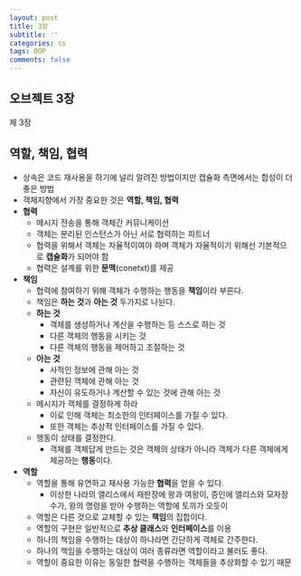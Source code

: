 ```yaml
---
layout: post
title: 3장
subtitle: ''
categories: cs
tags: OOP
comments: false
---
```


## 오브젝트 3장

제 3장

## 역할, 책임, 협력

- 상속은 코드 재사용을 하기에 널리 알려진 방법이지만 캡슐화 측면에서는 합성이 더 좋은 방법
- 객체지향에서 가장 중요한 것은 **역할, 책임, 협력**
- **협력**
  - 메시지 전송을 통해 객체간 커뮤니케이션
  - 객체는 분리된 인스턴스가 아닌 서로 협력하는 파트너
  - 협력을 위해서 객체는 자율적이여야 하며 객체가 자율적이기 위해선 기본적으로 **캡슐화**가 되어야 함
  - 협력은 설계를 위한 **문맥**(conetxt)를 제공
- **책임**
  - 협력에 참여하기 위해 객체가 수행하는 행동을 **책임**이라 부른다.
  - 책임은 **하는 것**과 **아는 것** 두가지로 나뉜다.
  - **하는 것**
    - 객체를 생성하거나 계산을 수행하는 등 스스로 하는 것
    - 다른 객체의 행동을 시키는 것
    - 다른 객체의 행동을 제어하고 조절하는 것
  - **아는 것**
    - 사적인 정보에 관해 아는 것
    - 관련된 객체에 관해 아는 것
    - 자신이 유도하거나 계산할 수 있는 것에 관해 아는 것
  - 메시지가 객체를 결정하게 하라
    - 이로 인해 객체는 최소한의 인터페이스를 가질 수 있다.
    - 또한 객체는 추상적 인터페이스를 가질 수 있다.
  - 행동이 상태를 결정한다.
    - 객체를 객체답게 만드는 것은 객체의 상태가 아니라 객체가 다른 객체에게 제공하는 **행동**이다.
- **역할**
  - 역할을 통해 유연하고 재사용 가능한 **협력**을 얻을 수 있다.
    - 이상한 나라의 앨리스에서 재판장에 왕과 여왕이, 증인에 앨리스와 모자장수가, 왕의 명령을 받아 수행하는 역할에 토끼가 오듯이
  - 역할은 다른 것으로 교체할 수 있는 **책임**의 집합이다.
  - 역할의 구현은 일반적으로 **추상 클래스**와 **인터페이스**를 이용
  - 하나의 책임을 수행하는 대상이 하나라면 간단하게 객체로 간주한다.
  - 하나의 책임을 수행하는 대상이 여러 종류라면 역할이라고 불러도 좋다.
  - 역할이 중요한 이유는 동일한 협력을 수행하는 객체들을 추상화할 수 있기 때문
  